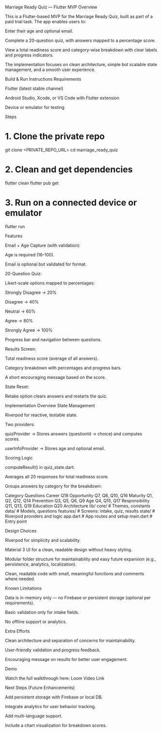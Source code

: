Marriage Ready Quiz — Flutter MVP
Overview

This is a Flutter-based MVP for the Marriage Ready Quiz, built as part of a paid trial task.
The app enables users to:

Enter their age and optional email.

Complete a 20-question quiz, with answers mapped to a percentage score.

View a total readiness score and category-wise breakdown with clear labels and progress indicators.

The implementation focuses on clean architecture, simple but scalable state management, and a smooth user experience.

Build & Run Instructions
Requirements

Flutter (latest stable channel)

Android Studio, Xcode, or VS Code with Flutter extension

Device or emulator for testing

Steps
# 1. Clone the private repo
git clone <PRIVATE_REPO_URL>
cd marriage_ready_quiz

# 2. Clean and get dependencies
flutter clean
flutter pub get

# 3. Run on a connected device or emulator
flutter run

Features

Email + Age Capture (with validation):

Age is required (16–100).

Email is optional but validated for format.

20-Question Quiz:

Likert-scale options mapped to percentages:

Strongly Disagree → 20%

Disagree → 40%

Neutral → 60%

Agree → 80%

Strongly Agree → 100%

Progress bar and navigation between questions.

Results Screen:

Total readiness score (average of all answers).

Category breakdown with percentages and progress bars.

A short encouraging message based on the score.

State Reset:

Retake option clears answers and restarts the quiz.

Implementation Overview
State Management

Riverpod for reactive, testable state.

Two providers:

quizProvider → Stores answers (questionId → choice) and computes scores.

userInfoProvider → Stores age and optional email.

Scoring Logic

computeResult() in quiz_state.dart:

Averages all 20 responses for total readiness score.

Groups answers by category for the breakdown:

Category	Questions
Career	Q18
Opportunity	Q7, Q8, Q10, Q16
Maturity	Q1, Q2, Q12, Q14
Prevention	Q3, Q5, Q6, Q9
Age	Q4, Q15, Q17
Responsibility	Q11, Q13, Q19
Education	Q20
Architecture
lib/
  core/           # Themes, constants
  data/           # Models, questions
  features/       # Screens: intake, quiz, results
  state/          # Riverpod providers and logic
  app.dart        # App routes and setup
  main.dart       # Entry point

Design Choices

Riverpod for simplicity and scalability.

Material 3 UI for a clean, readable design without heavy styling.

Modular folder structure for maintainability and easy future expansion (e.g., persistence, analytics, localization).

Clean, readable code with small, meaningful functions and comments where needed.

Known Limitations

Data is in-memory only — no Firebase or persistent storage (optional per requirements).

Basic validation only for intake fields.

No offline support or analytics.

Extra Efforts

Clean architecture and separation of concerns for maintainability.

User-friendly validation and progress feedback.

Encouraging message on results for better user engagement.

Demo

Watch the full walkthrough here:
Loom Video Link

Next Steps (Future Enhancements)

Add persistent storage with Firebase or local DB.

Integrate analytics for user behavior tracking.

Add multi-language support.

Include a chart visualization for breakdown scores.
